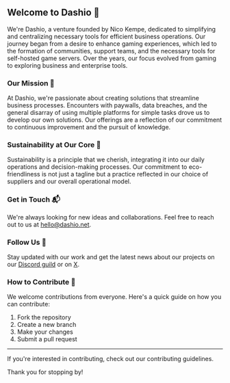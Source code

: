## Welcome to Dashio 👋
We're Dashio, a venture founded by Nico Kempe, dedicated to simplifying and centralizing necessary tools for efficient business operations. Our journey began from a desire to enhance gaming experiences, which led to the formation of communities, support teams, and the necessary tools for self-hosted game servers. Over the years, our focus evolved from gaming to exploring business and enterprise tools.

### Our Mission 🚀
At Dashio, we're passionate about creating solutions that streamline business processes. Encounters with paywalls, data breaches, and the general disarray of using multiple platforms for simple tasks drove us to develop our own solutions. Our offerings are a reflection of our commitment to continuous improvement and the pursuit of knowledge.

### Sustainability at Our Core 🌱
Sustainability is a principle that we cherish, integrating it into our daily operations and decision-making processes. Our commitment to eco-friendliness is not just a tagline but a practice reflected in our choice of suppliers and our overall operational model.

### Get in Touch 📬
We're always looking for new ideas and collaborations. Feel free to reach out to us at [hello@dashio.net](mailto:hello@dashio.net).

### Follow Us 🎯
Stay updated with our work and get the latest news about our projects on our [Discord guild](https://discord.gg/5P7JZxyCQe) or on [X](https://x.com/DashioDevs).

### How to Contribute 🤝
We welcome contributions from everyone. Here's a quick guide on how you can contribute:

1. Fork the repository
2. Create a new branch
3. Make your changes
4. Submit a pull request

---

If you're interested in contributing, check out our contributing guidelines.

Thank you for stopping by!
